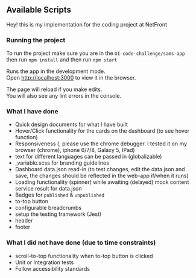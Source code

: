 ## Available Scripts

Hey! this is my implementation for the coding project at NetFront

### Running the project

To run the project make sure you are in the `UI-code-challenge/sams-app` then run `npm install` and then run `npm start`

Runs the app in the development mode.<br />
Open [http://localhost:3000](http://localhost:3000) to view it in the browser.

The page will reload if you make edits.<br />
You will also see any lint errors in the console.

### What I have done

 - Quick design documents for what I have built
 - Hover/Click functionality for the cards on the dashboard (to see hover function)
 - Responsiveness (, please use the chrome debugger. I tested it on my browser (chrome),  iphone 6/7/8, Galaxy 5, IPad)
 - text for different languages can be passed in (globalizable)
 - _variable.scss for branding guidelines
 - Dashboard data.json read-in (to test changes, edit the data.json and save, the changes should be reflected in the web-app if/when it runs)
 - Loading functionality (spinner) while awaiting (delayed) mock content service result for data.json
 - Badges for `published` & `unpublished`
 - to-top button
 - configurable breadcrumbs
 - setup the testing framework (Jest)
 - header
 - footer

 ### What I did not have done (due to time constraints)

 - scroll-to-top functionality when to-top button is clicked
 - Unit or Integration tests
 - Follow accessibility standards
